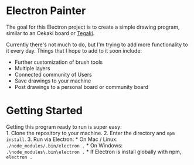 # Electron Painter

The goal for this Electron project is to create a simple drawing program, similar to an Oekaki board or [Tegaki](http://te2.tewi.us/).

Currently there's not much to do, but I'm trying to add more functionality to it every day. Things that I hope to add to it soon include:
* Further customization of brush tools
* Multiple layers
* Connected community of Users
* Save drawings to your machine
* Post drawings to a personal board or community board

# Getting Started
Getting this program ready to run is super easy:  
    1.  Clone the repository to your machine.
    2.  Enter the directory and `npm install`.
    3.  Run via Electron:
        * On Mac / Linux: `./node_modules/.bin/electron .`
        * On Windows: `.\node_modules\.bin\electron .`
        * If Electron is install globally with npm, `electron .` 
